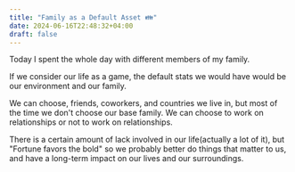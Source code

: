 ```yaml
---
title: "Family as a Default Asset 👪️"
date: 2024-06-16T22:48:32+04:00
draft: false
---
```


Today I spent the whole day with different members of my family.

If we consider our life as a game, the default stats we would have would be our environment and our family.

We can choose, friends, coworkers, and countries we live in, but most of the time we don't choose our base family. We can choose to work on relationships or not to work on relationships.

There is a certain amount of lack involved in our life(actually a lot of it), but "Fortune favors the bold" so we probably better do things that matter to us, and have a long-term impact on our lives and our surroundings.